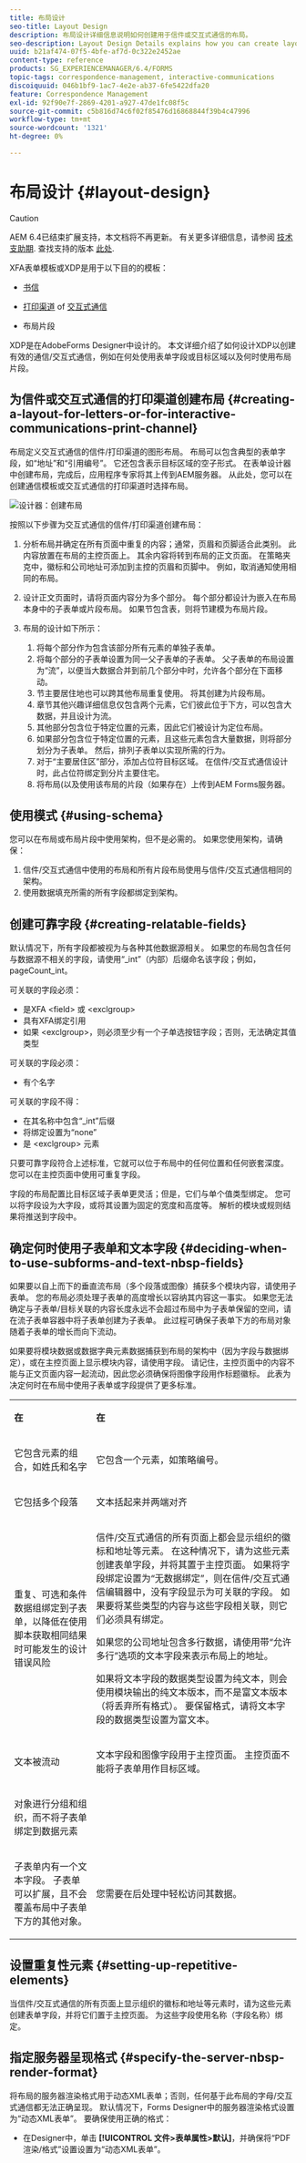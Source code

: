 ```yaml
---
title: 布局设计
seo-title: Layout Design
description: 布局设计详细信息说明如何创建用于信件或交互式通信的布局。
seo-description: Layout Design Details explains how you can create layouts to be used for your letters or Interactive Communications.
uuid: b21af474-07f5-4bfe-af7d-0c322e2452ae
content-type: reference
products: SG_EXPERIENCEMANAGER/6.4/FORMS
topic-tags: correspondence-management, interactive-communications
discoiquuid: 046b1bf9-1ac7-4e2e-ab37-6fe5422dfa20
feature: Correspondence Management
exl-id: 92f90e7f-2869-4201-a927-47de1fc08f5c
source-git-commit: c5b816d74c6f02f85476d16868844f39b4c47996
workflow-type: tm+mt
source-wordcount: '1321'
ht-degree: 0%

---
```


# 布局设计 {#layout-design}

>[!CAUTION]
>
>AEM 6.4已结束扩展支持，本文档将不再更新。 有关更多详细信息，请参阅 [技术支助期](https://helpx.adobe.com/cn/support/programs/eol-matrix.html). 查找支持的版本 [此处](https://experienceleague.adobe.com/docs/).

XFA表单模板或XDP是用于以下目的的模板：

* [书信](/help/forms/using/create-letter.md)
* [打印渠道](/help/forms/using/web-channel-print-channel.md#printchannel) of [交互式通信](/help/forms/using/interactive-communications-overview.md)

* 布局片段

XDP是在AdobeForms Designer中设计的。 本文详细介绍了如何设计XDP以创建有效的通信/交互式通信，例如在何处使用表单字段或目标区域以及何时使用布局片段。

## 为信件或交互式通信的打印渠道创建布局 {#creating-a-layout-for-letters-or-for-interactive-communications-print-channel}

布局定义交互式通信的信件/打印渠道的图形布局。 布局可以包含典型的表单字段，如“地址”和“引用编号”。 它还包含表示目标区域的空子形式。 在表单设计器中创建布局，完成后，应用程序专家将其上传到AEM服务器。 从此处，您可以在创建通信模板或交互式通信的打印渠道时选择布局。

![设计器：创建布局](assets/claimsubrogationlayout.png)

按照以下步骤为交互式通信的信件/打印渠道创建布局：

1. 分析布局并确定在所有页面中重复的内容；通常，页眉和页脚适合此类别。 此内容放置在布局的主控页面上。 其余内容将转到布局的正文页面。 在策略夹克中，徽标和公司地址可添加到主控的页眉和页脚中。 例如，取消通知使用相同的布局。
1. 设计正文页面时，请将页面内容分为多个部分。 每个部分都设计为嵌入在布局本身中的子表单或片段布局。 如果节包含表，则将节建模为布局片段。
1. 布局的设计如下所示：

   1. 将每个部分作为包含该部分所有元素的单独子表单。
   1. 将每个部分的子表单设置为同一父子表单的子表单。 父子表单的布局设置为“流”，以便当大数据合并到前几个部分中时，允许各个部分在下面移动。
   1. 节主要居住地也可以跨其他布局重复使用。 将其创建为片段布局。
   1. 章节其他兴趣详细信息仅包含两个元素，它们彼此位于下方，可以包含大数据，并且设计为流。
   1. 其他部分包含位于特定位置的元素，因此它们被设计为定位布局。
   1. 如果部分包含位于特定位置的元素，且这些元素包含大量数据，则将部分划分为子表单。 然后，排列子表单以实现所需的行为。
   1. 对于“主要居住区”部分，添加占位符目标区域。 在信件/交互式通信设计时，此占位符绑定到分片主要住宅。
   1. 将布局(以及使用该布局的片段（如果存在）上传到AEM Forms服务器。

## 使用模式 {#using-schema}

您可以在布局或布局片段中使用架构，但不是必需的。 如果您使用架构，请确保：

1. 信件/交互式通信中使用的布局和所有片段布局使用与信件/交互式通信相同的架构。
1. 使用数据填充所需的所有字段都绑定到架构。

## 创建可靠字段 {#creating-relatable-fields}

默认情况下，所有字段都被视为与各种其他数据源相关。 如果您的布局包含任何与数据源不相关的字段，请使用“_int”（内部）后缀命名该字段；例如，pageCount_int。

可关联的字段必须：

* 是XFA &lt;field> 或 &lt;exclgroup>
* 具有XFA绑定引用
* 如果 &lt;exclgroup>，则必须至少有一个子单选按钮字段；否则，无法确定其值类型

可关联的字段必须：

* 有个名字

可关联的字段不得：

* 在其名称中包含“_int”后缀
* 将绑定设置为“none”
* 是 &lt;exclgroup> 元素

只要可靠字段符合上述标准，它就可以位于布局中的任何位置和任何嵌套深度。 您可以在主控页面中使用可重复字段。

字段的布局配置比目标区域子表单更灵活；但是，它们与单个值类型绑定。 您可以将字段设为大字段，或将其设置为固定的宽度和高度等。 解析的模块或规则结果将推送到字段中。

## 确定何时使用子表单和文本字段 {#deciding-when-to-use-subforms-and-text-nbsp-fields}

如果要以自上而下的垂直流布局（多个段落或图像）捕获多个模块内容，请使用子表单。 您的布局必须处理子表单的高度增长以容纳其内容这一事实。 如果您无法确定与子表单/目标关联的内容长度永远不会超过布局中为子表单保留的空间，请在流子表单容器中将子表单创建为子表单。 此过程可确保子表单下方的布局对象随着子表单的增长而向下流动。

如果要将模块数据或数据字典元素数据捕获到布局的架构中（因为字段与数据绑定），或在主控页面上显示模块内容，请使用字段。 请记住，主控页面中的内容不能与正文页面内容一起流动，因此您必须确保将图像字段用作标题徽标。 此表为决定何时在布局中使用子表单或字段提供了更多标准。

<table> 
 <tbody> 
  <tr> 
   <td><p><strong>在</strong></p> </td> 
   <td><p><strong>在</strong></p> </td> 
  </tr> 
  <tr> 
   <td><p>它包含元素的组合，如姓氏和名字</p> </td> 
   <td><p>它包含一个元素，如策略编号。</p> </td> 
  </tr> 
  <tr> 
   <td><p>它包括多个段落</p> </td> 
   <td><p>文本括起来并两端对齐</p> </td> 
  </tr> 
  <tr> 
   <td><p>重复、可选和条件数据组绑定到子表单，以降低在使用脚本获取相同结果时可能发生的设计错误风险</p> </td> 
   <td><p>信件/交互式通信的所有页面上都会显示组织的徽标和地址等元素。 在这种情况下，请为这些元素创建表单字段，并将其置于主控页面。 如果将字段绑定设置为“无数据绑定”，则在信件/交互式通信编辑器中，没有字段显示为可关联的字段。 如果要将某些类型的内容与这些字段相关联，则它们必须具有绑定。</p> <p>如果您的公司地址包含多行数据，请使用带“允许多行”选项的文本字段来表示布局上的地址。</p> <p>如果将文本字段的数据类型设置为纯文本，则会使用模块输出的纯文本版本，而不是富文本版本（将丢弃所有格式）。 要保留格式，请将文本字段的数据类型设置为富文本。</p> </td> 
  </tr> 
  <tr> 
   <td><p>文本被流动</p> </td> 
   <td><p>文本字段和图像字段用于主控页面。 主控页面不能将子表单用作目标区域。</p> </td> 
  </tr> 
  <tr> 
   <td><p>对象进行分组和组织，而不将子表单绑定到数据元素</p> </td> 
   <td><p> </p> </td> 
  </tr> 
  <tr> 
   <td><p>子表单内有一个文本字段。 子表单可以扩展，且不会覆盖布局中子表单下方的其他对象。</p> </td> 
   <td><p>您需要在后处理中轻松访问其数据。</p> </td> 
  </tr> 
 </tbody> 
</table>

## 设置重复性元素 {#setting-up-repetitive-elements}

当信件/交互式通信的所有页面上显示组织的徽标和地址等元素时，请为这些元素创建表单字段，并将它们置于主控页面。 为这些字段使用名称（字段名称）绑定。

## 指定服务器呈现格式 {#specify-the-server-nbsp-render-format}

将布局的服务器渲染格式用于动态XML表单；否则，任何基于此布局的字母/交互式通信都无法正确呈现。 默认情况下，Forms Designer中的服务器渲染格式设置为“动态XML表单”。 要确保使用正确的格式：

* 在Designer中，单击 **[!UICONTROL 文件>表单属性>默认]**，并确保将“PDF渲染/格式”设置设置为“动态XML表单”。
